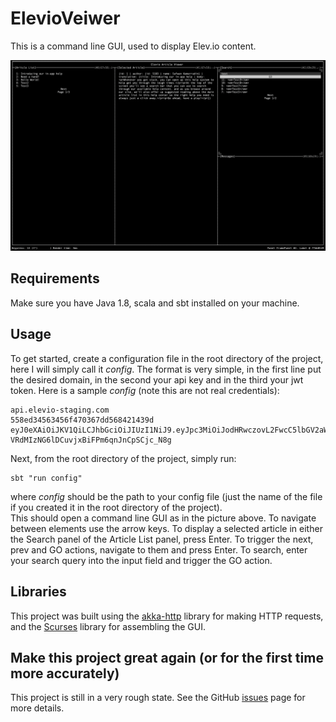 # ElevioVeiwer

This is a command line GUI, used to display Elev.io content.

![missing](./images/sample.png "Sample")

## Requirements

Make sure you have Java 1.8, scala and sbt installed on your machine.

## Usage

To get started, create a configuration file in the root directory of the project, here I will simply call it *config*. The format is very simple, in the first line put the desired domain, in the second your api key and in the third your jwt token. Here is a sample *config* (note this are not real credentials):
```
api.elevio-staging.com
558ed34563456f470367dd568421439d
eyJ0eXAiOiJKV1QiLCJhbGciOiJIUzI1NiJ9.eyJpc3MiOiJodHRwczovL2FwcC5lbGV2aW8tc3RhZ2luZy5jb20iLCJzdWIiOiI1ZDFkODBjNTlmZjE5IiwiZXhwIjoadfjHUOFODk3LCJpYXQiOjE1NjIyNDI4OTcsImp0aSI6InFJNSDZTN0cWM5Y2cycGQ0bjllc25pN2WEDHSoMWJxIiwKICAidXNlck5hbWUiIDogImphbmtyZW1zZXJAZ21haWwuY29tIiwKICAidXNlcklkIiA6IDEzMDUzLAogICJzY29wZSIgOiBbICJyZWFkOmNvbnRleHR1YWwiLCAid3JpdGU6Y29udGV4dHVhbCIsICJyZWFkOmNhcmQiLCAid3JpdGU6Y2FyZCIsICJhcHByb3ZlOmFydGljbGUiLCAicmVhZDphcnRpY2xlIiwgIndyaXRlOmFydGljbGUiIF0KfQ.n1djeu-VRdMIzNG6lDCuvjxBiFPm6qnJnCpSCjc_N8g
```
Next, from the root directory of the project, simply run:
```
sbt "run config"
```
where *config* should be the path to your config file (just the name of the file if you created it in the root directory of the project).  
This should open a command line GUI as in the picture above. To navigate between elements use the arrow keys. To display a selected article in either the Search panel of the Article List panel, press Enter. To trigger the next, prev and GO actions, navigate to them and press Enter. To search, enter your search query into the input field and trigger the GO action.

## Libraries

This project was built using the [akka-http](https://doc.akka.io/docs/akka-http/current/index.html) library for making HTTP requests, and the [Scurses](https://github.com/Tenchi2xh/Scurses) library for assembling the GUI. 

## Make this project great again (or for the first time more accurately)

This project is still in a very rough state. See the GitHub [issues](https://github.com/PrimozRoglic/ElevioViewer/issues) page for more details.
